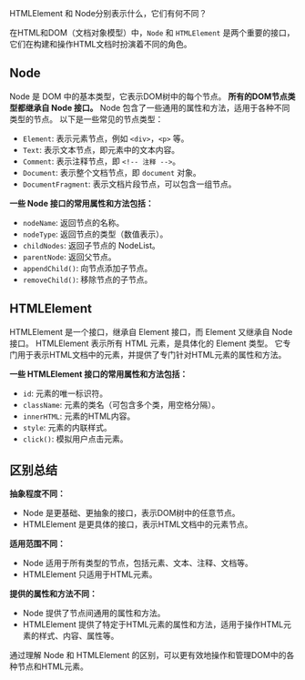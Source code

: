 HTMLElement 和 Node分别表示什么，它们有何不同？

在HTML和DOM（文档对象模型）中，`Node` 和 `HTMLElement` 是两个重要的接口，它们在构建和操作HTML文档时扮演着不同的角色。

## Node
Node 是 DOM 中的基本类型，它表示DOM树中的每个节点。
**所有的DOM节点类型都继承自 Node 接口。**
Node 包含了一些通用的属性和方法，适用于各种不同类型的节点。
以下是一些常见的节点类型：

- `Element`: 表示元素节点，例如 `<div>`，`<p>` 等。
- `Text`: 表示文本节点，即元素中的文本内容。
- `Comment`: 表示注释节点，即 `<!-- 注释 -->`。
- `Document`: 表示整个文档节点，即 `document` 对象。
- `DocumentFragment`: 表示文档片段节点，可以包含一组节点。

**一些 Node 接口的常用属性和方法包括：**

- `nodeName`: 返回节点的名称。
- `nodeType`: 返回节点的类型（数值表示）。
- `childNodes`: 返回子节点的 NodeList。
- `parentNode`: 返回父节点。
- `appendChild()`: 向节点添加子节点。
- `removeChild()`: 移除节点的子节点。

## HTMLElement
HTMLElement 是一个接口，继承自 Element 接口，而 Element 又继承自 Node 接口。
HTMLElement 表示所有 HTML 元素，是具体化的 Element 类型。
它专门用于表示HTML文档中的元素，并提供了专门针对HTML元素的属性和方法。

**一些 HTMLElement 接口的常用属性和方法包括：**

- `id`: 元素的唯一标识符。
- `className`: 元素的类名（可包含多个类，用空格分隔）。
- `innerHTML`: 元素的HTML内容。
- `style`: 元素的内联样式。
- `click()`: 模拟用户点击元素。

## 区别总结

**抽象程度不同：**

- Node 是更基础、更抽象的接口，表示DOM树中的任意节点。
- HTMLElement 是更具体的接口，表示HTML文档中的元素节点。

**适用范围不同：**

- Node 适用于所有类型的节点，包括元素、文本、注释、文档等。
- HTMLElement 只适用于HTML元素。

**提供的属性和方法不同：**

- Node 提供了节点间通用的属性和方法。
- HTMLElement 提供了特定于HTML元素的属性和方法，适用于操作HTML元素的样式、内容、属性等。

通过理解 Node 和 HTMLElement 的区别，可以更有效地操作和管理DOM中的各种节点和HTML元素。